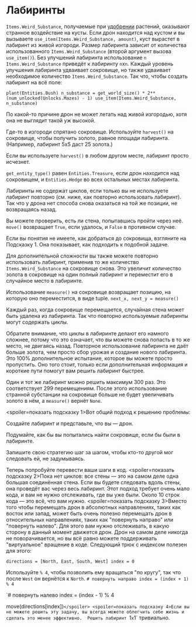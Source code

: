# Лабиринты
`Items.Weird_Substance`, получаемые при [удобрении](docs/unlocks/fertilizer.md) растений, оказывают странное воздействие на кусты. Если дрон находится над кустом и вы вызываете `use_item(Items.Weird_Substance, amount)`, куст вырастет в лабиринт из живой изгороди.
Размер лабиринта зависит от количества использованного `Items.Weird_Substance` (второй аргумент вызова `use_item()`).
Без улучшений лабиринта использование `n` `Items.Weird_Substance` приведёт к лабиринту `n`x`n`. Каждый уровень улучшения лабиринта удваивает сокровище, но также удваивает необходимое количество `Items.Weird_Substance`. 
Так что, чтобы создать лабиринт на всё поле:

`plant(Entities.Bush)
n_substance = get_world_size() * 2**(num_unlocked(Unlocks.Mazes) - 1)
use_item(Items.Weird_Substance, n_substance)`


По какой-то причине дрон не может летать над живой изгородью, хотя она не выглядит такой уж высокой.

Где-то в изгороди спрятано сокровище. Используйте `harvest()` на сокровище, чтобы получить золото, равное площади лабиринта. (Например, лабиринт 5x5 даст 25 золота.)

Если вы используете `harvest()` в любом другом месте, лабиринт просто исчезнет.

`get_entity_type()` равен `Entities.Treasure`, если дрон находится над сокровищем, и `Entities.Hedge` во всех остальных местах лабиринта.

Лабиринты не содержат циклов, если только вы не используете лабиринт повторно (см. ниже, как повторно использовать лабиринт). Так что у дрона нет способа снова оказаться на той же позиции, не возвращаясь назад.

Вы можете проверить, есть ли стена, попытавшись пройти через неё. 
`move()` возвращает `True`, если удалось, и `False` в противном случае.

Если вы понятия не имеете, как добраться до сокровища, взгляните на Подсказку 1. Она показывает, как подходить к подобной задаче.


Для дополнительной сложности вы также можете повторно использовать лабиринт, применив то же количество `Items.Weird_Substance` на сокровище снова. 
Это увеличит количество золота в сокровище на один полный лабиринт и переместит его в случайное место в лабиринте.

Использование `measure()` на сокровище возвращает позицию, на которую оно переместится, в виде tuple.
`next_x, next_y = measure()`

Каждый раз, когда сокровище перемещается, случайная стена может быть удалена из лабиринта. Так что повторно используемые лабиринты могут содержать циклы.

Обратите внимание, что циклы в лабиринте делают его намного сложнее, потому что это означает, что вы можете снова попасть в то же место, не двигаясь назад.
Повторное использование лабиринта не даёт больше золота, чем просто сбор урожая и создание нового лабиринта.
Это 100% дополнительное испытание, которое вы можете просто пропустить.
Оно того стоит, только если дополнительная информация и короткие пути помогут вам решить лабиринт быстрее.

Один и тот же лабиринт можно решить максимум 300 раз. Это соответствует 299 перемещениям. После этого использование странной субстанции на сокровище больше не будет увеличивать золото в нём, а `measure()` вернёт `None`.

<spoiler=показать подсказку 1>Вот общий подход к решению проблемы:

Создайте лабиринт и представьте, что вы — дрон.

Подумайте, как бы вы попытались найти сокровище, если бы были в лабиринте.

Запишите свою стратегию шаг за шагом, чтобы кто-то другой мог следовать ей, не задумываясь.

Теперь попробуйте перевести ваши шаги в код.
</spoiler>
<spoiler=показать подсказку 2>Пока нет циклов: все стены — это на самом деле одна большая соединённая стена. Если вы будете следовать вдоль стены, она проведёт вас через весь лабиринт.
Этот подход требует очень мало кода, и вам не нужно отслеживать, где вы уже были. Около 10 строк кода — это всё, что вам нужно.</spoiler>
<spoiler=показать подсказку 3>Вместо того чтобы перемещать дрон в абсолютных направлениях, таких как восток или запад, может быть очень полезно перемещать дрон в относительных направлениях, таких как "повернуть направо" или "повернуть налево". Для этого вам нужно отслеживать, в какую сторону в данный момент движется дрон. Дрон на самом деле никогда не поворачивается, но вы всё равно можете поддерживать "виртуальное" вращение в коде.
Следующий трюк с индексом полезен для этого:

`directions = [North, East, South, West]
index = 0`

Используйте `% 4`, чтобы позволить ему вращаться "по кругу", так что после `West` он вернётся к `North`.
`# повернуть направо
index = (index + 1) % 4`

`# повернуть налево
index = (index - 1) % 4

move(directions[index])`</spoiler>
<spoiler=показать подсказку 4>Если вы не можете решить эту задачу, вы всегда можете облегчить себе жизнь и сделать это менее эффективно. 
Решить лабиринт `1`x`1` тривиально.</spoiler>